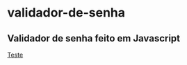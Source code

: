 # validador-de-senha
<h2>Validador de senha feito em Javascript</h2>

<a href="https://password-validator-js.netlify.app/">Teste</a>

